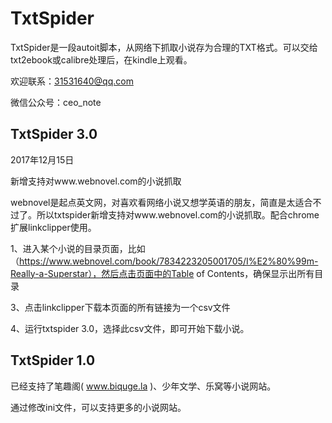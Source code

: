 # TxtSpider

TxtSpider是一段autoit脚本，从网络下抓取小说存为合理的TXT格式。可以交给txt2ebook或calibre处理后，在kindle上观看。

欢迎联系：31531640@qq.com 

微信公众号：ceo_note



## TxtSpider 3.0

2017年12月15日 

新增支持对www.webnovel.com的小说抓取

webnovel是起点英文网，对喜欢看网络小说又想学英语的朋友，简直是太适合不过了。所以txtspider新增支持对www.webnovel.com的小说抓取。配合chrome扩展linkclipper使用。

1、进入某个小说的目录页面，比如（https://www.webnovel.com/book/7834223205001705/I%E2%80%99m-Really-a-Superstar），然后点击页面中的Table of Contents，确保显示出所有目录

3、点击linkclipper下载本页面的所有链接为一个csv文件

4、运行txtspider 3.0，选择此csv文件，即可开始下载小说。




## TxtSpider 1.0

已经支持了笔趣阁( www.biquge.la )、少年文学、乐窝等小说网站。

通过修改ini文件，可以支持更多的小说网站。



